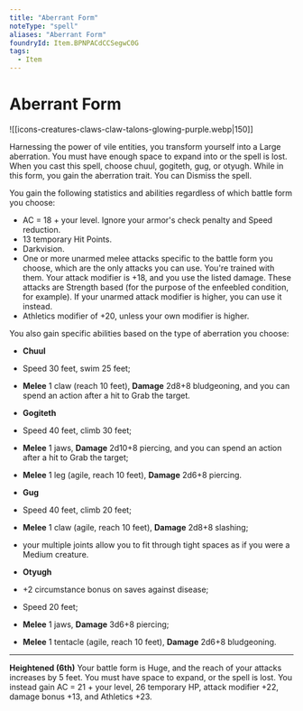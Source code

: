 ```yaml
---
title: "Aberrant Form"
noteType: "spell"
aliases: "Aberrant Form"
foundryId: Item.BPNPACdCCSegwC0G
tags:
  - Item
---
```


# Aberrant Form
![[icons-creatures-claws-claw-talons-glowing-purple.webp|150]]

Harnessing the power of vile entities, you transform yourself into a Large aberration. You must have enough space to expand into or the spell is lost. When you cast this spell, choose chuul, gogiteth, gug, or otyugh. While in this form, you gain the aberration trait. You can Dismiss the spell.

You gain the following statistics and abilities regardless of which battle form you choose:

*   AC = 18 + your level. Ignore your armor's check penalty and Speed reduction.
*   13 temporary Hit Points.
*   Darkvision.
*   One or more unarmed melee attacks specific to the battle form you choose, which are the only attacks you can use. You're trained with them. Your attack modifier is +18, and you use the listed damage. These attacks are Strength based (for the purpose of the enfeebled condition, for example). If your unarmed attack modifier is higher, you can use it instead.
*   Athletics modifier of +20, unless your own modifier is higher.

You also gain specific abilities based on the type of aberration you choose:

*   **Chuul** 

*   Speed 30 feet, swim 25 feet;
*   **Melee** 1 claw (reach 10 feet), **Damage** 2d8+8 bludgeoning, and you can spend an action after a hit to Grab the target.

*   **Gogiteth** 

*   Speed 40 feet, climb 30 feet;
*   **Melee** 1 jaws, **Damage** 2d10+8 piercing, and you can spend an action after a hit to Grab the target;
*   **Melee** 1 leg (agile, reach 10 feet), **Damage** 2d6+8 piercing.

*   **Gug** 

*   Speed 40 feet, climb 20 feet;
*   **Melee** 1 claw (agile, reach 10 feet), **Damage** 2d8+8 slashing;
*   your multiple joints allow you to fit through tight spaces as if you were a Medium creature.

*   **Otyugh** 

*   +2 circumstance bonus on saves against disease;
*   Speed 20 feet;
*   **Melee** 1 jaws, **Damage** 3d6+8 piercing;
*   **Melee** 1 tentacle (agile, reach 10 feet), **Damage** 2d6+8 bludgeoning.

* * *

**Heightened (6th)** Your battle form is Huge, and the reach of your attacks increases by 5 feet. You must have space to expand, or the spell is lost. You instead gain AC = 21 + your level, 26 temporary HP, attack modifier +22, damage bonus +13, and Athletics +23.

